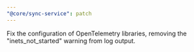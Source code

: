 ```yaml
---
"@core/sync-service": patch
---
```


Fix the configuration of OpenTelemetry libraries, removing the "inets_not_started" warning from log output.
